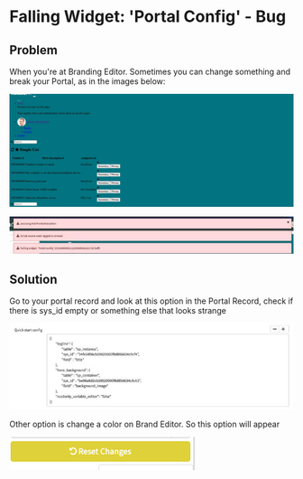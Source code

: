 # Falling Widget: 'Portal Config' - Bug



## Problem

When you're at Branding Editor. Sometimes you can change something and break your Portal, as in the images below:

![imgpsh_mobile_save](../images/imgpsh_mobile_save.jpg)

 ![1a6c9abd-26f4-4f8c-8579-9529344c0497](../images/1a6c9abd-26f4-4f8c-8579-9529344c0497.jpg)

## Solution

Go to your portal record and look at this option in the Portal Record, check if there is sys_id empty or something else that looks strange

![d59c6c27-6fa2-411f-8bc9-11ec1b93fa97](../images/d59c6c27-6fa2-411f-8bc9-11ec1b93fa97.jpg)

Other option is  change a color on Brand Editor. So this option will appear

![img](../images/25d28b77db542010fb4ae15b8a961928.png)